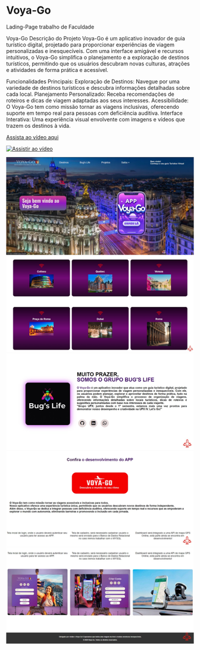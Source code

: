 # Voya-Go
Lading-Page trabalho de Faculdade




Voya-Go
Descrição do Projeto
Voya-Go é um aplicativo inovador de guia turístico digital, projetado para proporcionar experiências de viagem personalizadas e inesquecíveis. Com uma interface amigável e recursos intuitivos, o Voya-Go simplifica o planejamento e a exploração de destinos turísticos, permitindo que os usuários descubram novas culturas, atrações e atividades de forma prática e acessível.

Funcionalidades Principais:
Exploração de Destinos: Navegue por uma variedade de destinos turísticos e descubra informações detalhadas sobre cada local.
Planejamento Personalizado: Receba recomendações de roteiros e dicas de viagem adaptadas aos seus interesses.
Acessibilidade: O Voya-Go tem como missão tornar as viagens inclusivas, oferecendo suporte em tempo real para pessoas com deficiência auditiva.
Interface Interativa: Uma experiência visual envolvente com imagens e vídeos que trazem os destinos à vida.

[Assista ao vídeo aqui](https://youtu.be/mrYKP79yC0A)

[![Assistir ao vídeo](https://img.youtube.com/vi/mrYKP79yC0A/0.jpg)](https://youtu.be/mrYKP79yC0A)


![ALT Text](img-git/tela-1.jpg)
![ALT Text](img-git/tela-3.jpg)
![ALT Text](img-git/tela-4.jpg)
![ALT Text](img-git/tela-5.jpg)
![ALT Text](img-git/tela-6.jpg)

